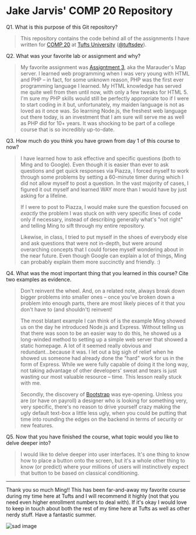 # Jake Jarvis' COMP 20 Repository

Q1. What is this purpose of this Git repository?

> This repository contains the code behind all of the assignments I have written for [COMP 20](http://tuftsdev.github.io/WebProgramming/) at [Tufts University](http://www.cs.tufts.edu) ([@tuftsdev](https://github.com/tuftsdev)).

Q2. What was your favorite lab or assignment and why?

> My favorite assignment was [Assigntment 3](http://tuftsdev.github.io/WebProgramming/assignments/a3.html), aka the Marauder's Map server. I learned web programming when I was very young with HTML and PHP – in fact, for some unknown reason, PHP was the first ever programming language I learned. My HTML knowledge has served me quite well from then until now, with only a few tweaks for HTML 5. I'm sure my PHP skills would still be perfectly appropriate too if I were to start coding in it but, unfortunately, my maiden language is not as loved as it once was. So learning Node.js, the freshest web language out there today, is an investment that I am sure will serve me as well as PHP did for 10+ years. It was shocking to be part of a college course that is so incredibly up-to-date.

Q3. How much do you think you have grown from day 1 of this course to now?

> I have learned how to ask effective and specific questions (both to Ming and to Google). Even though it is easier than ever to ask questions and get quick responses via Piazza, I forced myself to work through some problems by setting a 60-minute timer during which I did not allow myself to post a question. In the vast majority of cases, I figured it out myself and learned WAY more than I would have by just asking for a lifeline.
>
> If I were to post to Piazza, I would make sure the question focused on *exactly* the problem I was stuck on with very specific lines of code only if necessary, instead of describing generally what's "not right" and telling Ming to sift through my entire repository.
>
> Likewise, in class, I tried to put myself in the shoes of everybody else and ask questions that were not in-depth, but were around overarching concepts that I could forsee myself wondering about in the near future. Even though Google can explain a lot of things, Ming can probably explain them more succinctly and friendly. :)

Q4. What was the most important thing that you learned in this course? Cite two examples as evidence.

> Don't reinvent the wheel. And, on a related note, always break down bigger problems into smaller ones – once you've broken down a problem into enough parts, there are most likely pieces of it that you don't have to (and shouldn't) reinvent!
> 
> The most blatant example I can think of is the example Ming showed us on the day he introduced Node.js and Express. Without telling us that there was soon to be an easier way to do this, he showed us a long-winded method to setting up a simple web server that showed a static homepage. A lot of it seemed really obvious and redundant...because it was. I let out a big sigh of relief when he showed us someone had already done the "hard" work for us in the form of Express. While we were fully capable of doing it the long way, not taking advantage of other developers' sweat and tears is just wasting our most valuable resource – time. This lesson really stuck with me.
> 
> Secondly, the discovery of [Bootstrap](http://getbootstrap.com) was eye-opening. Unless you are (or have on payroll) a designer who is looking for something very, very specific, there's no reason to drive yourself crazy making the ugly default text-box a little less ugly, when you could be putting that time into rounding the edges on the backend in terms of security or new features.

Q5. Now that you have finished the course, what topic would you like to delve deeper into?

> I would like to delve deeper into user interfaces. It's one thing to know how to place a button onto the screen, but it's a whole other thing to know (or predict) where your millions of users will instinctively expect that button to be based on classical conditioning.

****

Thank you so much Ming!! This has been far-and-away my favorite course during my time here at Tufts and I will recommend it highly (not that you need even higher enrollment numbers to deal with). If it's okay I would love to keep in touch about both the rest of my time here at Tufts as well as other nerdy stuff. Have a fantastic summer.

![sad image](http://31.media.tumblr.com/083f34ae2c6651d51d5b1e36ff79bd5e/tumblr_mzerofg0zX1rctmv5o1_400.gif)